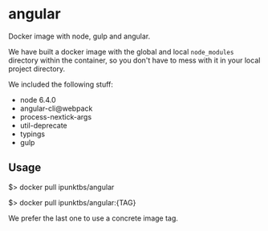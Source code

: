 # angular

Docker image with node, gulp and angular.

We have built a docker image with the global and local `node_modules` directory within the container, 
 so you don't have to mess with it in your local project directory.

We included the following stuff:
- node 6.4.0
- angular-cli@webpack
- process-nextick-args
- util-deprecate
- typings
- gulp

## Usage

  $> docker pull ipunktbs/angular

  $> docker pull ipunktbs/angular:{TAG}

We prefer the last one to use a concrete image tag.
